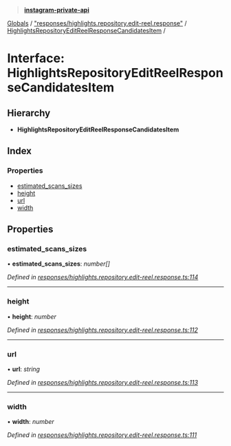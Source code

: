 > **[instagram-private-api](../README.md)**

[Globals](../README.md) / ["responses/highlights.repository.edit-reel.response"](../modules/_responses_highlights_repository_edit_reel_response_.md) / [HighlightsRepositoryEditReelResponseCandidatesItem](_responses_highlights_repository_edit_reel_response_.highlightsrepositoryeditreelresponsecandidatesitem.md) /

# Interface: HighlightsRepositoryEditReelResponseCandidatesItem

## Hierarchy

* **HighlightsRepositoryEditReelResponseCandidatesItem**

## Index

### Properties

* [estimated_scans_sizes](_responses_highlights_repository_edit_reel_response_.highlightsrepositoryeditreelresponsecandidatesitem.md#estimated_scans_sizes)
* [height](_responses_highlights_repository_edit_reel_response_.highlightsrepositoryeditreelresponsecandidatesitem.md#height)
* [url](_responses_highlights_repository_edit_reel_response_.highlightsrepositoryeditreelresponsecandidatesitem.md#url)
* [width](_responses_highlights_repository_edit_reel_response_.highlightsrepositoryeditreelresponsecandidatesitem.md#width)

## Properties

###  estimated_scans_sizes

• **estimated_scans_sizes**: *number[]*

*Defined in [responses/highlights.repository.edit-reel.response.ts:114](https://github.com/dilame/instagram-private-api/blob/3e16058/src/responses/highlights.repository.edit-reel.response.ts#L114)*

___

###  height

• **height**: *number*

*Defined in [responses/highlights.repository.edit-reel.response.ts:112](https://github.com/dilame/instagram-private-api/blob/3e16058/src/responses/highlights.repository.edit-reel.response.ts#L112)*

___

###  url

• **url**: *string*

*Defined in [responses/highlights.repository.edit-reel.response.ts:113](https://github.com/dilame/instagram-private-api/blob/3e16058/src/responses/highlights.repository.edit-reel.response.ts#L113)*

___

###  width

• **width**: *number*

*Defined in [responses/highlights.repository.edit-reel.response.ts:111](https://github.com/dilame/instagram-private-api/blob/3e16058/src/responses/highlights.repository.edit-reel.response.ts#L111)*